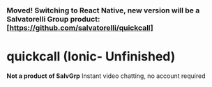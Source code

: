 ### Moved! Switching to React Native, new version will be a Salvatorelli Group product: [https://github.com/salvatorelli/quickcall]

# quickcall (Ionic- Unfinished)
**Not a product of SalvGrp** 
Instant video chatting, no account required
